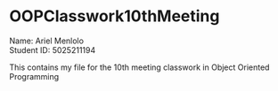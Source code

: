 # OOPClasswork10thMeeting

Name: Ariel Menlolo<br>
Student ID: 5025211194<br>

This contains my file for the 10th meeting classwork in Object Oriented Programming
